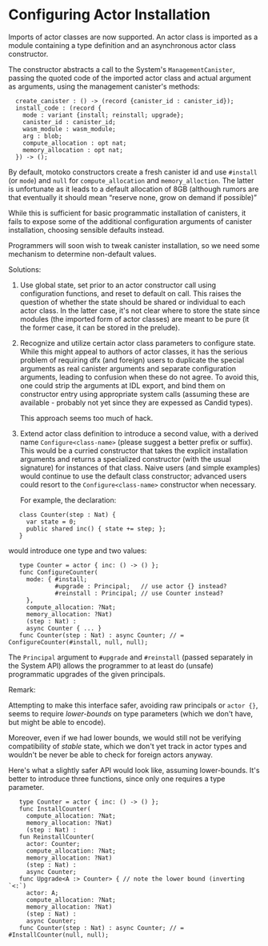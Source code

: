 # Configuring Actor Installation

Imports of actor classes are now supported. An actor class is imported
as a module containing a type definition and an asynchronous actor class constructor.

The constructor abstracts a call to the System's `ManagementCanister`,
passing the quoted code of the imported actor class and actual
argument as arguments, using the management canister's methods:

```
  create_canister : () -> (record {canister_id : canister_id});
  install_code : (record {
    mode : variant {install; reinstall; upgrade};
    canister_id : canister_id;
    wasm_module : wasm_module;
    arg : blob;
    compute_allocation : opt nat;
    memory_allocation : opt nat;
  }) -> ();
```

By default, motoko constructors create a fresh canister id and use
`#install` (or `mode`) and `null` for `compute_allocation` and
`memory_alloction`. The latter is unfortunate as it leads to a default
allocation of 8GB (although rumors are that  eventually it should mean
“reserve none, grow on demand if possible)”

While this is sufficient for basic programmatic installation of
canisters, it fails to expose some of the additional configuration
arguments of canister installation, choosing sensible defaults
instead.

Programmers will soon wish to tweak canister installation, so we need
some mechanism to determine non-default values.

Solutions:

1. Use global state, set prior to an actor constructor call using
   configuration functions, and reset to default on call.
   This raises the question of whether the state should be shared or individual to
   each actor class.
   In the latter case, it's not clear where to store
   the state since modules (the imported form of actor classes) are
   meant to be pure (it the former case, it can be stored in the prelude).

2. Recognize and utilize certain actor class parameters to configure
   state. While this might appeal to authors of actor classes, it has
   the serious problem of requiring dfx (and foreign) users to
   duplicate the special arguments as real canister arguments and
   separate configuration arguments, leading to confusion when these
   do not agree. To avoid this, one could strip the arguments at IDL
   export, and bind them on constructor entry using appropriate system calls (assuming
   these are available - probably not yet since they are expessed as Candid types).

   This approach seems too much of hack.

3. Extend actor class definition to introduce a second value, with a
   derived name `Configure<class-name>` (please suggest a better
   prefix or suffix).  This would be a curried constructor that takes
   the explicit installation arguments and returns a specialized
   constructor (with the usual signature) for instances of that class.
   Naive users (and simple examples) would continue to use the default
   class constructor; advanced users could resort to the
   `Configure<class-name>` constructor when necessary.

   For example, the declaration:

```
   class Counter(step : Nat) {
     var state = 0;
     public shared inc() { state += step; };
   }
```
   would introduce one type and two values:

```
   type Counter = actor { inc: () -> () };
   func ConfigureCounter(
     mode: { #install;
             #upgrade : Principal;   // use actor {} instead?
             #reinstall : Principal; // use Counter instead?
     },
     compute_allocation: ?Nat;
     memory_allocation: ?Nat)
	 (step : Nat) :
	 async Counter { ... }
   func Counter(step : Nat) : async Counter; // = ConfigureCounter(#install, null, null);
```

The `Principal` argument to `#upgrade` and `#reinstall` (passed
separately in the System API) allows the programmer to at least do (unsafe)
programmatic upgrades of the given principals.

Remark:

Attempting to make this interface safer, avoiding raw principals or `actor {}`, seems to require *lower-bounds* on type parameters (which we don't have, but might be able to encode).

Moreover, even if we had lower bounds, we would still not be verifying
compatibility of _stable_ state, which we don't yet track
in actor types and wouldn't be never be able to check for foreign actors
anyway.

Here's what a slightly safer API would look like, assuming lower-bounds. It's better to introduce three functions, since only one requires a type parameter.

```
   type Counter = actor { inc: () -> () };
   func InstallCounter(
     compute_allocation: ?Nat;
     memory_allocation: ?Nat)
	 (step : Nat) :
   fun ReinstallCounter(
     actor: Counter;
     compute_allocation: ?Nat;
     memory_allocation: ?Nat)
	 (step : Nat) :
	 async Counter;
   func Upgrade<A :> Counter> { // note the lower bound (inverting `<:`)
     actor: A;
     compute_allocation: ?Nat;
     memory_allocation: ?Nat)
	 (step : Nat) :
	 async Counter;
   func Counter(step : Nat) : async Counter; // = #InstallCounter(null, null);
```
